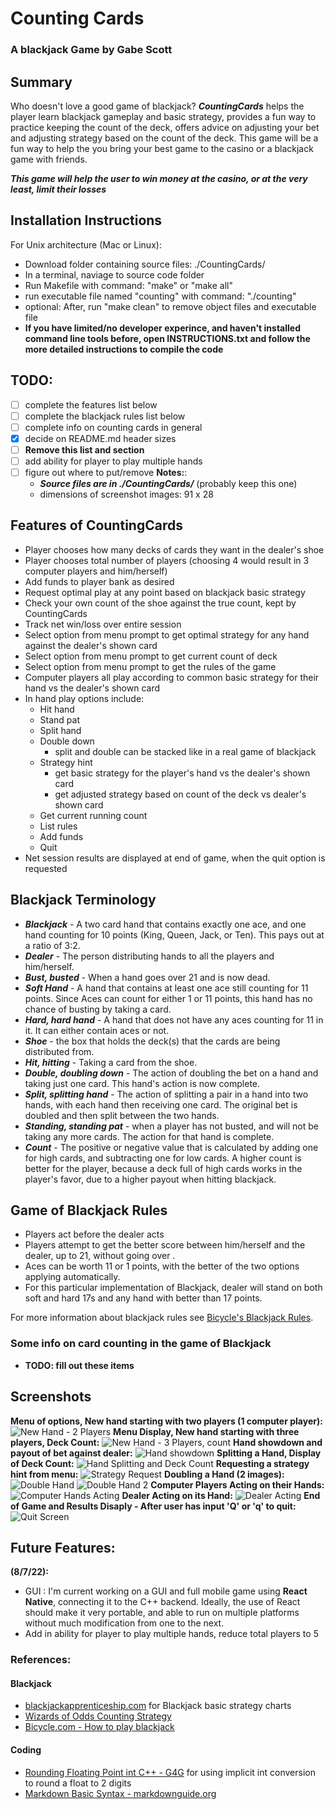 # Counting Cards 

### A blackjack Game by Gabe Scott

## Summary

Who doesn't love a good game of blackjack? ***CountingCards*** helps the player learn blackjack gameplay and basic strategy, provides a fun way to practice keeping the count of the deck, offers advice on adjusting your bet and adjusting strategy based on the count of the deck. This game will be a fun way to help the you bring your best game to the casino or a blackjack game with friends. 

***This game will help the user to win money at the casino, or at the very least, limit their losses***

## Installation Instructions

For Unix architecture (Mac or Linux):
- Download folder containing source files: ./CountingCards/
- In a terminal, naviage to source code folder
- Run Makefile with command: "make" or "make all"
- run executable file named "counting" with command: "./counting" 
- optional: After, run "make clean" to remove object files and executable file
- **If you have limited/no developer experince, and haven't installed command line tools before, open INSTRUCTIONS.txt and follow the more detailed instructions to compile the code**

## TODO:

- [ ] complete the features list below
- [ ] complete the blackjack rules list below
- [ ] complete info on counting cards in general
- [x] decide on README.md header sizes
- [ ] **Remove this list and section**
- [ ] add ability for player to play multiple hands
- [ ] figure out where to put/remove **Notes:**:
    - ***Source files are in ./CountingCards/***   (probably keep this one)
    - dimensions of screenshot images: 91 x 28

## Features of CountingCards

- Player chooses how many decks of cards they want in the dealer's shoe
- Player chooses total number of players (choosing 4 would result in 3 computer players and him/herself)
- Add funds to player bank as desired
- Request optimal play at any point based on blackjack basic strategy
- Check your own count of the shoe against the true count, kept by CountingCards
- Track net win/loss over entire session
- Select option from menu prompt to get optimal strategy for any hand against the dealer's shown card
- Select option from menu prompt to get current count of deck
- Select option from menu prompt to get the rules of the game
- Computer players all play according to common basic strategy for their hand vs the dealer's shown card
- In hand play options include:
    - Hit hand
    - Stand pat
    - Split hand
    - Double down
        * split and double can be stacked like in a real game of blackjack
    - Strategy hint
        * get basic strategy for the player's hand vs the dealer's shown card
        * get adjusted strategy based on count of the deck vs dealer's shown card
    - Get current running count
    - List rules
    - Add funds
    - Quit  
- Net session results are displayed at end of game, when the quit option is requested    

## Blackjack Terminology

- ***Blackjack*** - A two card hand that contains exactly one ace, and one hand counting for 10 points (King, Queen, Jack, or Ten). This pays out at a ratio of 3:2.
- ***Dealer*** - The person distributing hands to all the players and him/herself.
- ***Bust, busted*** - When a hand goes over 21 and is now dead.
- ***Soft Hand*** - A hand that contains at least one ace still counting for 11 points. Since Aces can count for either 1 or 11 points, this hand has no chance of busting by taking a card.
- ***Hard, hard hand*** - A hand that does not have any aces counting for 11 in it. It can either contain aces or not.  
- ***Shoe*** - the box that holds the deck(s) that the cards are being distributed from.
- ***Hit, hitting*** - Taking a card from the shoe.
- ***Double, doubling down*** - The action of doubling the bet on a hand and taking just one card. This hand's action is now complete.
- ***Split, splitting hand*** - The action of splitting a pair in a hand into two hands, with each hand then receiving one card. The original bet is doubled and then split between the two hands.
- ***Standing, standing pat*** - when a player has not busted, and will not be taking any more cards. The action for that hand is complete. 
- ***Count*** - The positive or negative value that is calculated by adding one for high cards, and subtracting one for low cards. A higher count is better for the player, because a deck full of high cards works in the player's favor, due to a higher payout when hitting blackjack.

## Game of Blackjack Rules

- Players act before the dealer acts
- Players attempt to get the better score between him/herself and the dealer, up to 21, without going over . 
- Aces can be worth 11 or 1 points, with the better of the two options applying automatically. 
- For this particular implementation of Blackjack, dealer will stand on both soft and hard 17s and any hand with better than 17 points.

For more information about blackjack rules see [Bicycle's Blackjack Rules](https://bicyclecards.com/how-to-play/blackjack/).

### Some info on card counting in the game of Blackjack

- **TODO: fill out these items**

## Screenshots

**Menu of options, New hand starting with two players (1 computer player):**
![New Hand - 2 Players](/screenshots/8_7_22/newhand_2players.png "New Hand with 2 Players")
**Menu Display, New hand starting with three players, Deck Count:**
![New Hand - 3 Players, count](/screenshots/8_7_22/count_menu_multihands.png "New Hand with 3 Players")
**Hand showdown and payout of bet against dealer:**
![Hand showdown](/screenshots/8_7_22/showdown.png "Showdown Against Dealer")
**Splitting a Hand, Display of Deck Count:**
![Hand Splitting and Deck Count](/screenshots/8_7_22/split_count.png "Splitting a Hand and Deck Count")
**Requesting a strategy hint from menu:**
![Strategy Request](/screenshots/8_7_22/strats_menu.png "Requesting Strategy Hint")
**Doubling a Hand (2 images):**
![Double Hand](/screenshots/8_7_22/double2.png "Doubling Hand")
![Double Hand 2](/screenshots/8_7_22/double.png "Doubling Hand 2")
**Computer Players Acting on their Hands:**
![Computer Hands Acting](/screenshots/8_7_22/multi_player_action.png "Computer Action")
**Dealer Acting on its Hand:**
![Dealer Acting](/screenshots/8_7_22/pat_dealeraction.png "Dealer Action")
**End of Game and Results Disaply - After user has input 'Q' or 'q' to quit:**
![Quit Screen](/screenshots/8_7_22/quitscreen.png "End of Game")

## Future Features:

**(8/7/22):** 

- GUI : I'm current working on a GUI and full mobile game using **React Native**, connecting it to the C++ backend. Ideally, the use of React should make it very portable, and able to run on multiple platforms without much modification from one to the next.
- Add in ability for player to play multiple hands, reduce total players to 5

### References:

#### Blackjack

- [blackjackapprenticeship.com](https://www.blackjackapprenticeship.com/blackjack-strategy-charts/) for Blackjack basic strategy charts
- [Wizards of Odds Counting Strategy](https://wizardofodds.com/games/blackjack/card-counting/high-low/)
- [Bicycle.com - How to play blackjack](https://bicyclecards.com/how-to-play/blackjack/)

#### Coding

- [Rounding Floating Point int C++ - G4G](https://www.geeksforgeeks.org/rounding-floating-point-number-two-decimal-places-c-c/) for using implicit int conversion to round a float to 2 digits
- [Markdown Basic Syntax - markdownguide.org](https://www.markdownguide.org/basic-syntax/#link-best-practices)
